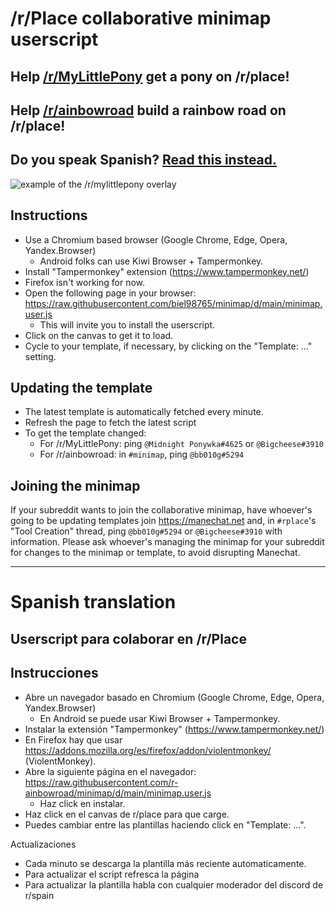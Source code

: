 # /r/Place collaborative minimap userscript
## Help [/r/MyLittlePony](https://reddit.com/r/mylittlepony) get a pony on /r/place!
## Help [/r/ainbowroad](https://reddit.com/r/ainbowroad) build a rainbow road on /r/place!
## Do you speak Spanish? [Read this instead.](README.es.md)

![example of the /r/mylittlepony overlay](https://i.imgur.com/gseABgb.png)

## Instructions

* Use a Chromium based browser (Google Chrome, Edge, Opera, Yandex.Browser)
  * Android folks can use Kiwi Browser + Tampermonkey.
* Install "Tampermonkey" extension (https://www.tampermonkey.net/)
* Firefox isn't working for now. 
* Open the following page in your browser: <https://raw.githubusercontent.com/biel98765/minimap/d/main/minimap.user.js>
  * This will invite you to install the userscript.
* Click on the canvas to get it to load.
* Cycle to your template, if necessary, by clicking on the "Template: ..." setting.

## Updating the template

* The latest template is automatically fetched every minute.
* Refresh the page to fetch the latest script
* To get the template changed:
  * For /r/MyLittlePony: ping `@Midnight Ponywka#4625` or `@Bigcheese#3910`
  * For /r/ainbowroad: in `#minimap`, ping `@bb010g#5294`

## Joining the minimap

If your subreddit wants to join the collaborative minimap, have whoever's going to be updating templates join <https://manechat.net> and, in `#rplace`'s "Tool Creation" thread, ping `@bb010g#5294` or `@Bigcheese#3910` with information.
Please ask whoever's managing the minimap for your subreddit for changes to the minimap or template, to avoid disrupting Manechat.

---

# Spanish translation

## Userscript para colaborar en /r/Place

## Instrucciones

* Abre un navegador basado en Chromium (Google Chrome, Edge, Opera, Yandex.Browser)
  * En Android se puede usar Kiwi Browser + Tampermonkey.
* Instalar la extensión "Tampermonkey" (https://www.tampermonkey.net/)
* En Firefox hay que usar https://addons.mozilla.org/es/firefox/addon/violentmonkey/ (ViolentMonkey).
* Abre la siguiente página en el navegador: https://raw.githubusercontent.com/r-ainbowroad/minimap/d/main/minimap.user.js
  * Haz click en instalar.
* Haz click en el canvas de r/place para que carge.
* Puedes cambiar entre las plantillas haciendo click en "Template: ...".

Actualizaciones

* Cada minuto se descarga la plantilla más reciente automaticamente.
* Para actualizar el script refresca la página
* Para actualizar la plantilla habla con cualquier moderador del discord de r/spain
